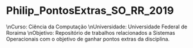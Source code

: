 # Philip_PontosExtras_SO_RR_2019
\nCurso: Ciência da Computação
\nUniversidade: Universidade Federal de Roraima
\nObjetivo: Repositório de trabalhos relacionados a Sistemas Operacionais com o objetivo de ganhar pontos extras da disciplina.
